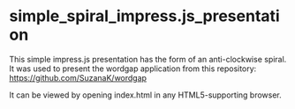 simple_spiral_impress.js_presentation
=====================================

This simple impress.js presentation has the form of an anti-clockwise spiral.
It was used to present the wordgap application from this repository: https://github.com/SuzanaK/wordgap

It can be viewed by opening index.html in any HTML5-supporting browser.
